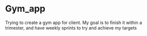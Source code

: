 # Gym_app
Trying to create a gym app for client. My goal is to finish it within a trimester, and have weekly sprints to try and achieve my targets
